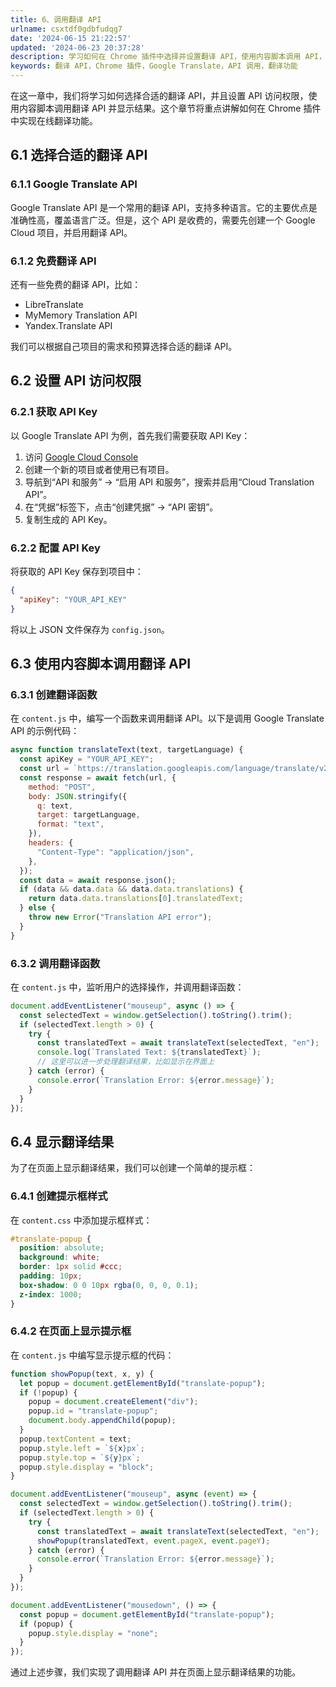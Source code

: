 ```yaml
---
title: 6、调用翻译 API
urlname: csxtdf0gdbfudqg7
date: '2024-06-15 21:22:57'
updated: '2024-06-23 20:37:28'
description: 学习如何在 Chrome 插件中选择并设置翻译 API，使用内容脚本调用 API，显示翻译结果。包含 Google Translate 和其他免费翻译 API 的详细步骤。
keywords: 翻译 API，Chrome 插件，Google Translate，API 调用，翻译功能
---
```

在这一章中，我们将学习如何选择合适的翻译 API，并且设置 API 访问权限，使用内容脚本调用翻译 API 并显示结果。这个章节将重点讲解如何在 Chrome 插件中实现在线翻译功能。

## 6.1 选择合适的翻译 API
### 6.1.1 Google Translate API

Google Translate API 是一个常用的翻译 API，支持多种语言。它的主要优点是准确性高，覆盖语言广泛。但是，这个 API 是收费的，需要先创建一个 Google Cloud 项目，并启用翻译 API。

### 6.1.2 免费翻译 API

还有一些免费的翻译 API，比如：

- LibreTranslate
- MyMemory Translation API
- Yandex.Translate API

我们可以根据自己项目的需求和预算选择合适的翻译 API。

## 6.2 设置 API 访问权限

### 6.2.1 获取 API Key

以 Google Translate API 为例，首先我们需要获取 API Key：

1. 访问 [Google Cloud Console](https://console.cloud.google.com/)
2. 创建一个新的项目或者使用已有项目。
3. 导航到“API 和服务” -> “启用 API 和服务”，搜索并启用“Cloud Translation API”。
4. 在“凭据”标签下，点击“创建凭据” -> “API 密钥”。
5. 复制生成的 API Key。

### 6.2.2 配置 API Key

将获取的 API Key 保存到项目中：

```json
{
  "apiKey": "YOUR_API_KEY"
}
```

将以上 JSON 文件保存为 `config.json`。

## 6.3 使用内容脚本调用翻译 API

### 6.3.1 创建翻译函数

在 `content.js` 中，编写一个函数来调用翻译 API。以下是调用 Google Translate API 的示例代码：

```javascript
async function translateText(text, targetLanguage) {
  const apiKey = "YOUR_API_KEY";
  const url = `https://translation.googleapis.com/language/translate/v2?key=${apiKey}`;
  const response = await fetch(url, {
    method: "POST",
    body: JSON.stringify({
      q: text,
      target: targetLanguage,
      format: "text",
    }),
    headers: {
      "Content-Type": "application/json",
    },
  });
  const data = await response.json();
  if (data && data.data && data.data.translations) {
    return data.data.translations[0].translatedText;
  } else {
    throw new Error("Translation API error");
  }
}
```

### 6.3.2 调用翻译函数

在 `content.js` 中，监听用户的选择操作，并调用翻译函数：

```javascript
document.addEventListener("mouseup", async () => {
  const selectedText = window.getSelection().toString().trim();
  if (selectedText.length > 0) {
    try {
      const translatedText = await translateText(selectedText, "en");
      console.log(`Translated Text: ${translatedText}`);
      // 这里可以进一步处理翻译结果，比如显示在界面上
    } catch (error) {
      console.error(`Translation Error: ${error.message}`);
    }
  }
});
```

## 6.4 显示翻译结果

为了在页面上显示翻译结果，我们可以创建一个简单的提示框：

### 6.4.1 创建提示框样式

在 `content.css` 中添加提示框样式：

```css
#translate-popup {
  position: absolute;
  background: white;
  border: 1px solid #ccc;
  padding: 10px;
  box-shadow: 0 0 10px rgba(0, 0, 0, 0.1);
  z-index: 1000;
}
```

### 6.4.2 在页面上显示提示框

在 `content.js` 中编写显示提示框的代码：

```javascript
function showPopup(text, x, y) {
  let popup = document.getElementById("translate-popup");
  if (!popup) {
    popup = document.createElement("div");
    popup.id = "translate-popup";
    document.body.appendChild(popup);
  }
  popup.textContent = text;
  popup.style.left = `${x}px`;
  popup.style.top = `${y}px`;
  popup.style.display = "block";
}

document.addEventListener("mouseup", async (event) => {
  const selectedText = window.getSelection().toString().trim();
  if (selectedText.length > 0) {
    try {
      const translatedText = await translateText(selectedText, "en");
      showPopup(translatedText, event.pageX, event.pageY);
    } catch (error) {
      console.error(`Translation Error: ${error.message}`);
    }
  }
});

document.addEventListener("mousedown", () => {
  const popup = document.getElementById("translate-popup");
  if (popup) {
    popup.style.display = "none";
  }
});
```

通过上述步骤，我们实现了调用翻译 API 并在页面上显示翻译结果的功能。

